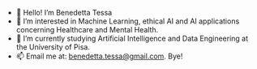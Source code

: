 - 👋 Hello! I’m Benedetta Tessa
- 👀 I’m interested in Machine Learning, ethical AI and AI applications concerning Healthcare and Mental Health.
- 🌱 I’m currently studying Artificial Intelligence and Data Engineering at the University of Pisa.
- 📫 Email me at: benedetta.tessa@gmail.com. Bye!

<!---
btessa99/btessa99 is a ✨ special ✨ repository because its `README.md` (this file) appears on your GitHub profile.
You can click the Preview link to take a look at your changes. 💞️
--->
